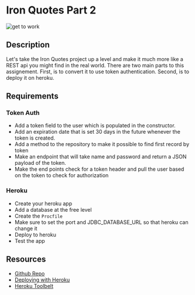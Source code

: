 # Iron Quotes Part 2

![get to work](gettowork.jpg)

## Description
Let's take the Iron Quotes project up a level and make it much more like a REST api you might find in the real world.  There are two main parts to this assignement.  First, is to convert it to use token authentication.  Second, is to deploy it on heroku.

## Requirements

### Token Auth
* Add a token field to the user which is populated in the constructor.
* Add an expiration date that is set 30 days in the future whenever the token is created.
* Add a method to the repository to make it possible to find first record by token
* Make an endpoint that will take name and password and return a JSON payload of the token.
* Make the end points check for a token header and pull the user based on the token to check for authorization

### Heroku
* Create your heroku app
* Add a database at the free level
* Create the `Procfile`
* Make sure to set the port and JDBC_DATABASE_URL so that heroku can change it
* Deploy to heroku
* Test the app

## Resources
* [Github Repo](https://github.com/tiy-lv-java-2016-06/iron-quotes-part-2)
* [Deploying with Heroku](https://devcenter.heroku.com/articles/deploying-spring-boot-apps-to-heroku)
* [Heroku Toolbelt](https://toolbelt.heroku.com/)
